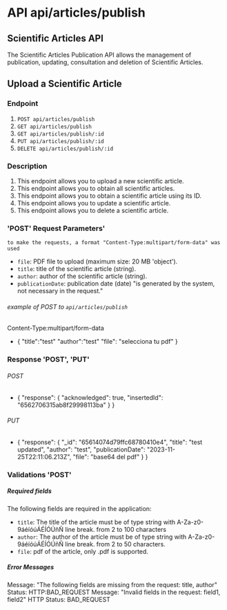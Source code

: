 # API api/articles/publish
## Scientific Articles API
The Scientific Articles Publication API allows the management of publication, updating, consultation and deletion of Scientific Articles.
## Upload a Scientific Article
### Endpoint
1. `POST api/articles/publish`
2. `GET api/articles/publish`
3. `GET api/articles/publish/:id`
4. `PUT api/articles/publish/:id`
5. `DELETE api/articles/publish/:id`

### Description
1. This endpoint allows you to upload a new scientific article.
2. This endpoint allows you to obtain all scientific articles.
3. This endpoint allows you to obtain a scientific article using its ID.
4. This endpoint allows you to update a scientific article.
5. This endpoint allows you to delete a scientific article.

### 'POST' Request Parameters'
`to make the requests, a format "Content-Type:multipart/form-data" was used `
- `file`: PDF file to upload (maximum size: 20 MB 'object').
- `title`: title of the scientific article (string).
- `author`: author of the scientific article (string).
- `publicationDate`: publication date (date) "is generated by the system, not necessary in the request."

###### example of POST to `api/articles/publish`
Content-Type:multipart/form-data 
- {
    "title":"test"
    "author":"test"
    "file": "selecciona tu pdf"
}
### Response 'POST', 'PUT'
###### POST 
- {
    "response": {
        "acknowledged": true,
        "insertedId": "6562706315ab8f29998113ba"
    }
}
###### PUT 
- {
    "response": {
        "_id": "65614074d79ffc68780410e4",
        "title": "test updated",
        "author": "test",
        "publicationDate": "2023-11-25T22:11:06.213Z",
        "file": "base64 del pdf"
    }
}
### Validations 'POST'
##### Required fields

The following fields are required in the application:

- `title`: The title of the article must be of type string with A-Za-z0-9áéíóúÁÉÍÓÚñÑ line break. from 2 to 100 characters
- `author`: The author of the article must be of type string with A-Za-z0-9áéíóúÁÉÍÓÚñÑ line break. from 2 to 50 characters.
- `file`: pdf of the article, only .pdf is supported.
##### Error Messages

Message: "The following fields are missing from the request: title, author"
Status: HTTP:BAD_REQUEST
Message: "Invalid fields in the request: field1, field2"
HTTP Status: BAD_REQUEST